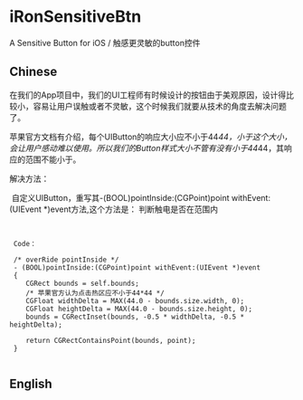 # iRonSensitiveBtn

A Sensitive Button for iOS / 触感更灵敏的button控件

## Chinese

在我们的App项目中，我们的UI工程师有时候设计的按钮由于美观原因，设计得比较小，容易让用户误触或者不灵敏，这个时候我们就要从技术的角度去解决问题了。<br>

苹果官方文档有介绍，每个UIButton的响应大小应不小于44*44，小于这个大小，会让用户感动难以使用。所以我们的Button样式大小不管有没有小于44*44，其响应的范围不能小于。<br>


解决方法：<br>

  自定义UIButton，重写其-(BOOL)pointInside:(CGPoint)point withEvent:(UIEvent *)event方法,这个方法是： 判断触电是否在范围内<br>
  
  <pre><code>
    
 Code：
  
 /* overRide pointInside */
 - (BOOL)pointInside:(CGPoint)point withEvent:(UIEvent *)event
 {
    CGRect bounds = self.bounds;
    /* 苹果官方认为点击热区应不小于44*44 */
    CGFloat widthDelta = MAX(44.0 - bounds.size.width, 0);
    CGFloat heightDelta = MAX(44.0 - bounds.size.height, 0);
    bounds = CGRectInset(bounds, -0.5 * widthDelta, -0.5 * heightDelta);
    
    return CGRectContainsPoint(bounds, point);
 }

</code></pre>


## English
